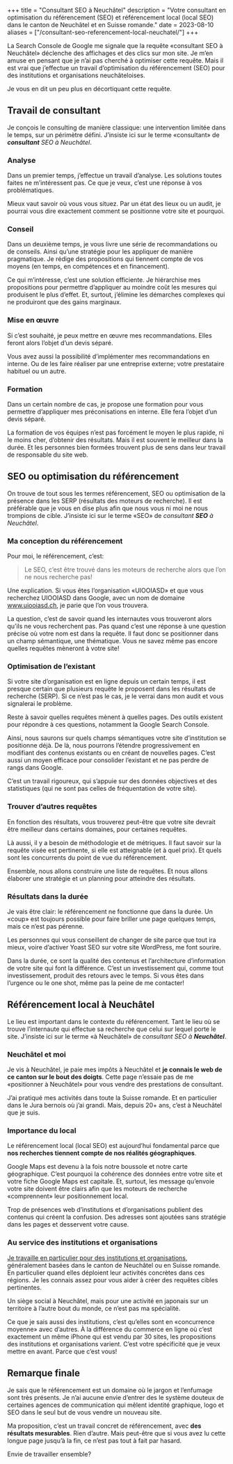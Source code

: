 +++
title = "Consultant SEO à Neuchâtel"
description = "Votre consultant en optimisation du référencement (SEO) et référencement local (local SEO) dans le canton de Neuchâtel et en Suisse romande."
date = 2023-08-10
aliases = ["/consultant-seo-referencement-local-neuchatel/"]
+++

La Search Console de Google me signale que la requête «consultant SEO à Neuchâtel» déclenche des affichages et des clics sur mon site. Je m’en amuse en pensant que je n’ai pas cherché à optimiser cette requête. Mais il est vrai que j’effectue un travail d’optimisation du référencement (SEO) pour des institutions et organisations neuchâteloises.

Je vous en dit un peu plus en décortiquant cette requête.

## Travail de consultant

Je conçois le consulting de manière classique: une intervention limitée dans le temps, sur un périmètre défini. J’insiste ici sur le terme «consultant» de ***consultant** SEO à Neuchâtel*.

### Analyse
Dans un premier temps, j’effectue un travail d’analyse. Les solutions toutes faites ne m’intéressent pas. Ce que je veux, c’est une réponse à vos problématiques.

Mieux vaut savoir où vous vous situez. Par un état des lieux ou un audit, je pourrai vous dire exactement comment se positionne votre site et pourquoi.

### Conseil

Dans un deuxième temps, je vous livre une série de recommandations ou de conseils. Ainsi qu’une stratégie pour les appliquer de manière pragmatique. Je rédige des propositions qui tiennent compte de vos moyens (en temps, en compétences et en financement).

Ce qui m’intéresse, c’est une solution efficiente. Je hiérarchise mes propositions pour permettre d’appliquer au moindre coût les mesures qui produisent le plus d’effet. Et, surtout, j’élimine les démarches complexes qui ne produiront que des gains marginaux.

### Mise en œuvre

Si c’est souhaité, je peux mettre en œuvre mes recommandations. Elles feront alors l’objet d’un devis séparé.

Vous avez aussi la possibilité d’implémenter mes recommandations en interne. Ou de les faire réaliser par une entreprise externe; votre prestataire habituel ou un autre.

### Formation

Dans un certain nombre de cas, je propose une formation pour vous permettre d’appliquer mes préconisations en interne. Elle fera l’objet d’un devis séparé.

La formation de vos équipes n’est pas forcément le moyen le plus rapide, ni le moins cher, d’obtenir des résultats. Mais il est souvent le meilleur dans la durée. Et les personnes bien formées trouvent plus de sens dans leur travail de responsable du site web.

## SEO ou optimisation du référencement

On trouve de tout sous les termes référencement, SEO ou optimisation de la présence dans les SERP (résultats des moteurs de recherche). Il est préférable que je vous en dise plus afin que nous vous ni moi ne nous trompions de cible. J’insiste ici sur le terme «SEO» de *consultant **SEO** à Neuchâtel*.

### Ma conception du référencement

Pour moi, le référencement, c’est:

> Le SEO, c’est être trouvé dans les moteurs de recherche alors que l’on ne nous recherche pas!

Une explication. Si vous êtes l’organisation «UIOOIASD» et que vous recherchez UIOOIASD dans Google, avec un nom de domaine www.uiooiasd.ch, je parie que l’on vous trouvera.

La question, c’est de savoir quand les internautes vous trouveront alors qu’ils ne vous recherchent pas. Pas quand c’est une réponse à une question précise où votre nom est dans la requête. Il faut donc se positionner dans un champ sémantique, une thématique. Vous ne savez même pas encore quelles requêtes mèneront à votre site!

### Optimisation de l’existant

Si votre site d’organisation est en ligne depuis un certain temps, il est presque certain que plusieurs requête le proposent dans les résultats de recherche (SERP). Si ce n’est pas le cas, je le verrai dans mon audit et vous signalerai le problème.

Reste à savoir quelles requêtes mènent à quelles pages. Des outils existent pour répondre à ces questions, notamment la Google Search Console.

Ainsi, nous saurons sur quels champs sémantiques votre site d’institution se positionne déjà. De là, nous pourrons l’étendre progressivement en modifiant des contenus existants ou en créant de nouvelles pages. C’est aussi un moyen efficace pour consolider l’existant et ne pas perdre de rangs dans Google.

C’est un travail rigoureux, qui s’appuie sur des données objectives et des statistiques (qui ne sont pas celles de fréquentation de votre site).

### Trouver d’autres requêtes

En fonction des résultats, vous trouverez peut-être que votre site devrait être meilleur dans certains domaines, pour certaines requêtes.

Là aussi, il y a besoin de méthodologie et de métriques. Il faut savoir sur la requête visée est pertinente, si elle est atteignable (et à quel prix). Et quels sont les concurrents du point de vue du référencement.

Ensemble, nous allons construire une liste de requêtes. Et nous allons élaborer une stratégie et un planning pour atteindre des résultats.

### Résultats dans la durée

Je vais être clair: le référencement ne fonctionne que dans la durée. Un «coup» est toujours possible pour faire briller une page quelques temps, mais ce n’est pas pérenne.

Les personnes qui vous conseillent de changer de site parce que tout ira mieux, voire d’activer Yoast SEO sur votre site WordPress, me font sourire.

Dans la durée, ce sont la qualité des contenus et l’architecture d’information de votre site qui font la différence. C’est un investissement qui, comme tout investissement, produit des retours avec le temps. Si vous êtes dans l’urgence ou le one shot, même pas la peine de me contacter!

## Référencement local à Neuchâtel

Le lieu est important dans le contexte du référencement. Tant le lieu où se trouve l’internaute qui effectue sa recherche que celui sur lequel porte le site. J’insiste ici sur le terme «à Neuchâtel» de *consultant SEO à **Neuchâtel***.

### Neuchâtel et moi

Je vis à Neuchâtel, je paie mes impôts à Neuchâtel et **je connais le web de ce canton sur le bout des doigts**. Cette page n’essaie pas de me «positionner à Neuchâtel» pour vous vendre des prestations de consultant.

J’ai pratiqué mes activités dans toute la Suisse romande. Et en particulier dans le Jura bernois où j’ai grandi. Mais, depuis 20+ ans, c’est à Neuchâtel que je suis.

### Importance du local

Le référencement local (local SEO) est aujourd’hui fondamental parce que **nos recherches tiennent compte de nos réalités géographiques**.

Google Maps est devenu à la fois notre boussole et notre carte géographique. C’est pourquoi la cohérence des données entre votre site et votre fiche Google Maps est capitale. Et, surtout, les message qu’envoie votre site doivent être clairs afin que les moteurs de recherche «comprennent» leur positionnement local.

Trop de présences web d’institutions et d’organisations publient des contenus qui créent la confusion. Des adresses sont ajoutées sans stratégie dans les pages et desservent votre cause.

### Au service des institutions et organisations

[Je travaille en particulier pour des institutions et organisations](/about/), généralement basées dans le canton de Neuchâtel ou en Suisse romande. En particulier quand elles déploient leur activités concrètes dans ces régions. Je les connais assez pour vous aider à créer des requêtes cibles pertinentes.

Un siège social à Neuchâtel, mais pour une activité en japonais sur un territoire à l’autre bout du monde, ce n’est pas ma spécialité.

Ce que je sais aussi des institutions, c’est qu’elles sont en «concurrence moyenne» avec d’autres. À la différence du commerce en ligne où c’est exactement un même iPhone qui est vendu par 30 sites, les propositions des institutions et organisations varient. C’est votre spécificité que je veux mettre en avant. Parce que c’est vous!

## Remarque finale

Je sais que le référencement est un domaine où le jargon et l’enfumage sont très présents. Je n’ai aucune envie d’entrer des le système douteux de certaines agences de communication qui mêlent identité graphique, logo et SEO dans le seul but de vous vendre un nouveau site.

Ma proposition, c’est un travail concret de référencement, avec **des résultats mesurables**. Rien d’autre. Mais peut-être que si vous avez lu cette longue page jusqu’à la fin, ce n’est pas tout à fait par hasard.

Envie de travailler ensemble?